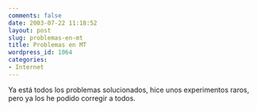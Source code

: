 ```yaml
---
comments: false
date: 2003-07-22 11:18:52
layout: post
slug: problemas-en-mt
title: Problemas en MT
wordpress_id: 1064
categories:
- Internet
---
```


Ya está todos los problemas solucionados, hice unos experimentos raros, pero ya los he podido corregir a todos.




 
